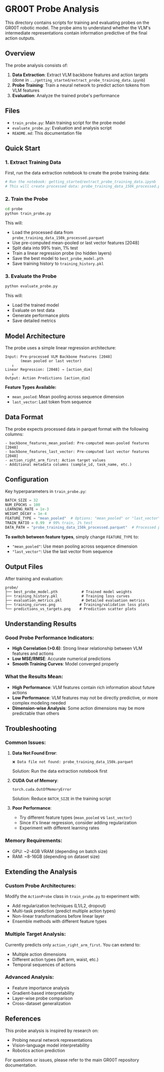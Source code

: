 # GR00T Probe Analysis

This directory contains scripts for training and evaluating probes on the GR00T robotic model. The probe aims to understand whether the VLM's intermediate representations contain information predictive of the final action outputs.

## Overview

The probe analysis consists of:
1. **Data Extraction**: Extract VLM backbone features and action targets (done in `../getting_started/extract_probe_training_data.ipynb`)
2. **Probe Training**: Train a neural network to predict action tokens from VLM features
3. **Evaluation**: Analyze the trained probe's performance

## Files

- `train_probe.py`: Main training script for the probe model
- `evaluate_probe.py`: Evaluation and analysis script  
- `README.md`: This documentation file

## Quick Start

### 1. Extract Training Data

First, run the data extraction notebook to create the probe training data:

```bash
# Run the notebook: getting_started/extract_probe_training_data.ipynb
# This will create processed data: probe_training_data_150k_processed.parquet
```

### 2. Train the Probe

```bash
cd probe
python train_probe.py
```

This will:
- Load the processed data from `probe_training_data_150k_processed.parquet`
- Use pre-computed mean-pooled or last vector features [2048]
- Split data into 99% train, 1% test
- Train a linear regression probe (no hidden layers)
- Save the best model to `best_probe_model.pth`
- Save training history to `training_history.pkl`

### 3. Evaluate the Probe

```bash
python evaluate_probe.py
```

This will:
- Load the trained model
- Evaluate on test data
- Generate performance plots
- Save detailed metrics

## Model Architecture

The probe uses a simple linear regression architecture:

```
Input: Pre-processed VLM Backbone Features [2048] 
       (mean pooled or last vector)
   ↓
Linear Regression: [2048] → [action_dim]
   ↓
Output: Action Predictions [action_dim]
```

**Feature Types Available:**
- `mean_pooled`: Mean pooling across sequence dimension
- `last_vector`: Last token from sequence

## Data Format

The probe expects processed data in parquet format with the following columns:

```
- backbone_features_mean_pooled: Pre-computed mean-pooled features [2048]
- backbone_features_last_vector: Pre-computed last vector features [2048]
- action_right_arm_first: Action target values
- Additional metadata columns (sample_id, task_name, etc.)
```

## Configuration

Key hyperparameters in `train_probe.py`:

```python
BATCH_SIZE = 32
NUM_EPOCHS = 100
LEARNING_RATE = 1e-3
WEIGHT_DECAY = 1e-4
FEATURE_TYPE = "mean_pooled"  # Options: "mean_pooled" or "last_vector"
TRAIN_RATIO = 0.99  # 99% train, 1% test
DATA_PATH = "probe_training_data_150k_processed.parquet"  # Processed parquet format
```

**To switch between feature types**, simply change `FEATURE_TYPE` to:
- `"mean_pooled"`: Use mean pooling across sequence dimension
- `"last_vector"`: Use the last vector from sequence

## Output Files

After training and evaluation:

```
probe/
├── best_probe_model.pth           # Trained model weights
├── training_history.pkl           # Training loss curves
├── evaluation_metrics.pkl         # Detailed evaluation metrics
├── training_curves.png           # Training/validation loss plots
└── predictions_vs_targets.png    # Prediction scatter plots
```

## Understanding Results

### Good Probe Performance Indicators:
- **High Correlation (>0.6)**: Strong linear relationship between VLM features and actions
- **Low MSE/RMSE**: Accurate numerical predictions
- **Smooth Training Curves**: Model converged properly

### What the Results Mean:
- **High Performance**: VLM features contain rich information about future actions
- **Low Performance**: VLM features may not be directly predictive, or more complex modeling needed
- **Dimension-wise Analysis**: Some action dimensions may be more predictable than others

## Troubleshooting

### Common Issues:

1. **Data Not Found Error**:
   ```
   ❌ Data file not found: probe_training_data_150k.parquet
   ```
   Solution: Run the data extraction notebook first

2. **CUDA Out of Memory**:
   ```
   torch.cuda.OutOfMemoryError
   ```
   Solution: Reduce `BATCH_SIZE` in the training script

3. **Poor Performance**:
   - Try different feature types (`mean_pooled` vs `last_vector`)
   - Since it's linear regression, consider adding regularization
   - Experiment with different learning rates

### Memory Requirements:
- GPU: ~2-4GB VRAM (depending on batch size)
- RAM: ~8-16GB (depending on dataset size)

## Extending the Analysis

### Custom Probe Architectures:
Modify the `ActionProbe` class in `train_probe.py` to experiment with:
- Add regularization techniques (L1/L2, dropout)
- Multi-task prediction (predict multiple action types)
- Non-linear transformations before linear layer
- Ensemble methods with different feature types

### Multiple Target Analysis:
Currently predicts only `action_right_arm_first`. You can extend to:
- Multiple action dimensions
- Different action types (left arm, waist, etc.)
- Temporal sequences of actions

### Advanced Analysis:
- Feature importance analysis
- Gradient-based interpretability
- Layer-wise probe comparison
- Cross-dataset generalization

## References

This probe analysis is inspired by research on:
- Probing neural network representations
- Vision-language model interpretability  
- Robotics action prediction

For questions or issues, please refer to the main GR00T repository documentation.